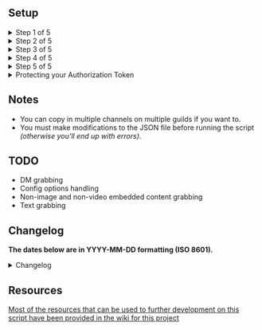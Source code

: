 ## Setup

<details>
  <summary>Step 1 of 5</summary>
  
  Open your Discord app and enter the user settings.
  ![https://imgur.com/HnNnmRT](https://i.imgur.com/HnNnmRT.png "Step 1")
  
</details>

<details>
  <summary>Step 2 of 5</summary>
  
  Traverse to advanced and enable developer mode if it is not enabled.
  ![https://imgur.com/LTrGjVX](https://i.imgur.com/LTrGjVX.png "Step 2")
  ![https://imgur.com/7ItCXBV](https://i.imgur.com/v9JD4db.png "Step 3")
  
  It appears that the developers of the Discord desktop application have implemented another method by which to keep people from normally being able to access the developer tools.
  ![https://i.imgur.com/BuZf2qn.png](https://i.imgur.com/BuZf2qn.png "Developer Update")

  This doesn't necessarily prevent us from being able to make use of this script but I'm definitely going to have to figure something out that doesn't require you to have to put in your passwords or any two-factor authentication tokens; this is the most convenient method for me to implement for the time-being but it's becoming increasingly difficult to continue on like this given that people have accidentally pushed their own authorization tokens to their own public forks of this repository in the past which only serves to reinforce decisions like this from the Discord staff.
  
</details>

<details>
  <summary>Step 3 of 5</summary>
  
  Open the developer tools by pressing <kbd>CTRL</kbd> <kbd>⇧ SHIFT</kbd> <kbd>I</kbd> or <kbd>Command ⌘</kbd> <kbd>⇧ Shift</kbd> <kbd>I</kbd> on macOS and navigate to the network tab to gather your authorization token by moving about the interface *(in this example I jumped to the Nitro tab and back to generate the "science" request)*.
  ![https://imgur.com/o9Sf0CH](https://i.imgur.com/o9Sf0CH.png "Step 4")


</details>

<details>
  <summary>Step 4 of 5</summary>
  
  Gather the guild ID that you want to scrape from by right-clicking on the icon for the guild on the left-side of the Discord window and selecting *"Copy ID"*.
  ![https://imgur.com/14ysTcN](https://i.imgur.com/14ysTcN.png "Step 5")

  If you're wanting to grab from a direct message instead, then this method won't return the correct ID that is needed by the script.

  The only real way to get this with ease through the Discord app is to open the direct message you want to scrape from and then open the developer tools to see the correct ID in the title bar of the developer tools window and paste it into the JSON file.

</details>

<details>
  <summary>Step 5 of 5</summary>

  Gather the channel ID that you want to scrape from by right-clicking on the channel name to the right of the guild icons and selecting *"Copy ID"*.
  ![https://imgur.com/cdpTLCG](https://i.imgur.com/cdpTLCG.png "Step 6")
  
  From there you should be ready to run the script to start the downloading process.

</details>

<details>
  <summary>Protecting your Authorization Token</summary>

  You'll want to create a new document, you can name it anything you want as long as the name ends with `.token`.
  Here's a list of examples that can be used:
  ```
  my.token.txt
  another.token.rtf
  yes another token.token
  ```

  The [gitignore](.gitignore) file will tell git *(or the Github desktop application)* to avoid pushing any file whose name and extension matches the ones in the file.

</details>

## Notes

* You can copy in multiple channels on multiple guilds if you want to.
* You must make modifications to the JSON file before running the script *(otherwise you'll end up with errors)*.

## TODO

- DM grabbing
- Config options handling
- Non-image and non-video embedded content grabbing
- Text grabbing

## Changelog

**The dates below are in YYYY-MM-DD formatting (ISO 8601).**

<details>
  <summary>Changelog</summary>

2021-02-10 - Starting the path to finalizing the experimental branch:
* Fixed a major oversight when it comes to scraping more than 25 posts for each day (more than 25 requires an offset query to be added to the undocumented API call).
* Allowing for direct media grabbing alongside JSON caching to save on time (it was faster to grab both JSON and media simultaneously day-by-day as opposed to grabbing JSON data in bulk and then checking each JSON file afterwards).
  * Finally figured out a method of getting the script to stop whenever <kbd>Ctrl</kbd> <kbd>C</kbd> is pressed on the keyboard (apparently sys.exit cares about flushing stdout buffers as opposed to os._exit)

2020-12-30 - Alleviating some Issues:
* Opting for JSON caching as opposed to direct media grabbing *(smaller and comes with more info)*.
* Adding the use of a documented API function to retrieve the last known post in the channel.

2020-11-09 - Major Repository Overhaul:
* Removed the experimental branches and renamed the master branch.
* Overhauled the SimpleRequests module and ensured Python 2 and 3 compatibility.
* Updated the API target since the current API version is 8 despite what Discord says on their official API reference.
* Updated the wiki pages to add a reference guide for those wanting to make use of SimpleRequests or for those wanting to make their own scrapers for Discord.
* Forewent the PEP8 compliance because it just adds bulk on top of the code that's not really needed.

2019-11-20 - Experimental Overhaul:
* Resurrected the experimental branch again for some testing.
* Created a separate module for this script *(SimpleRequests)*.
* Added buffer size option in the JSON file *(defaults to 1 MiB)*.
* Merged and removed experimental branch yet again.

2019-06-18 - Maintenance Update:
* Updated the README to update the token gathering method.
* Updated the README to remove unnecessary image use.
* Added personal/direct message channel option in JSON file.
* Removed page count option from the JSON file.
* Updated the wiki for this repository.
  
2019-01-29 - Overhaul:
* Merged Python 2 and Python 3 functionality into a single file.
* Removed the experimental branch since it is no longer needed.
* Added functionality to download text data and links.
* Added ability to set number of pages to grab *(each page nets approximately 25 images)*.

2018-11-13 - Released:
* Implemented a new concept from the experimental branch.
* Updated the experimental branch to match the master branch.
* I will find a method of alleviating the duplicate image/videos issue.
* I will fix up the commenting and make the code easier on the eyes.

2018-08-28 - Added Experimental Branch:
* Python 3 version of script now uses a separate config.
* MFA token now goes in the separate config to help avoid accidental leakage of one's MFA token.
* Multiple channel and server support added.
* Replaced the requests module with `http.client` module which is built-in to Python 3.7.

2018-04-07 - Beta Fix #3:
* Fixed threading issue *(too many concurrent threads)*.
* Fixed filename issues when grabbing files with similar filenames *(still a potential issue with large amounts of files but significantly less issues)*.

2018-04-07 - Beta Fix #2:
* Fixed problems when downloading from channels with less than 25 images/videos as the older scripts assumed more than 25 images/videos in the channel.
* I will incorporate a better method of grabbing images where there's less corruptions and less missing photos.

2018-02-21 - Beta Update #1:
* Updated this README to include warning information.
* Created a version for those running Python 3.
* Updated the Python 2 version to match the Python 3 version with threading support.

2017-10-03 - Beta Fix #1:
* Fixed issue with URL appending offset query information on top of itself indefinitely.
* Fixed issue with uninitialized opener data when grabbing multiple pages of JSON data.
* Added new function to allow for the resetting of opener data when grabbing JSON data.

2017-10-03 - Beta Release:
* The first release of the script.
* Not meant for production use.
* Still has bugs to fix and features to implement.

</details>

## Resources

[Most of the resources that can be used to further development on this script have been provided in the wiki for this project](https://github.com/Dracovian/Discord-Scraper/wiki)
